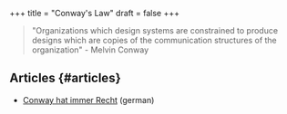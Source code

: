+++
title = "Conway's Law"
draft = false
+++

> "Organizations which design systems are constrained to produce designs which are copies of the communication structures of the organization" - Melvin Conway


## Articles {#articles}

-   [Conway hat immer Recht](https://www.innoq.com/de/articles/2022/08/conway-hat-immer-recht/) (german)
